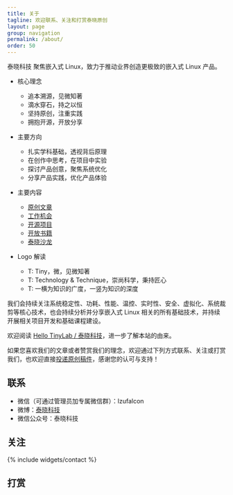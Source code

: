 ```yaml
---
title: 关于
tagline: 欢迎联系、关注和打赏泰晓原创
layout: page
group: navigation
permalink: /about/
order: 50
---
```


泰晓科技 聚焦嵌入式 Linux，致力于推动业界创造更极致的嵌入式 Linux 产品。

* 核心理念
  * 追本溯源，见微知著
  * 滴水穿石，持之以恒
  * 坚持原创，注重实践
  * 拥抱开源，开放分享

* 主要方向
  * 扎实学科基础，透视背后原理
  * 在创作中思考，在项目中实验
  * 探讨产品创意，聚焦系统优化
  * 分享产品实践，优化产品体验

* 主要内容
  * [原创文章](/categories.html)
  * [工作机会](/jobs)
  * [开源项目](/projects)
  * [开放书籍](/books)
  * [泰晓沙龙](/tinysalon)

* Logo 解读
  * T: Tiny，微，见微知著
  * T: Technology & Technique，崇尚科学，秉持匠心
  * T: 一横为知识的广度，一竖为知识的深度

我们会持续关注系统稳定性、功耗、性能、温控、实时性、安全、虚拟化、系统裁剪等核心技术，也会持续分析并分享嵌入式 Linux 相关的所有基础技术，并持续开展相关项目开发和基础课程建设。

欢迎阅读 [Hello TinyLab / 泰晓科技](/hello-tinylab)，进一步了解本站的由来。

如果您喜欢我们的文章或者赞赏我们的理念，欢迎通过下列方式联系、关注或打赏我们，也欢迎直接[投递原创稿件](/post)，感谢您的认可与支持！

## 联系

* 微信（可通过管理员加专属微信群）：lzufalcon
* 微博：[泰晓科技](http://weibo.com/tinylaborg)
* 微信公众号：泰晓科技

## 关注

{% include widgets/contact %}

## 打赏

<!-- {% include widgets/sponsor %} -->
